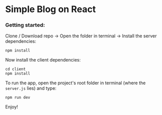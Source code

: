 # Simple Blog on React
### Getting started:

Clone / Download repo -> Open the folder in terminal -> Install the server dependencies: 
```
npm install
```
Now install the client dependencies:
```
cd client
npm install
```
To run the app, open the project's root folder in terminal (where the `server.js` lies) and type:  
```
npm run dev
```
Enjoy!
